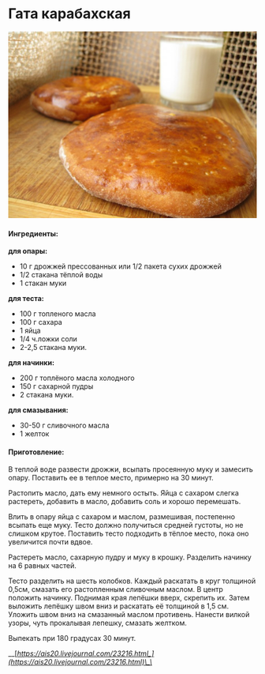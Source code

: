 # Гата карабахская

![](../../pics/23905_640.jpg)

#### Ингредиенты:

**для опары:**

* 10 г дрожжей прессованных или 1/2 пакета сухих дрожжей
* 1/2 стакана тёплой воды
* 1 стакан муки

**для теста:**

* 100 г топленого масла
* 100 г сахара 
* 1 яйца 
* 1/4 ч.ложки соли 
* 2-2,5 стакана муки. 

**для начинки:**

* 200 г топлёного масла холодного
* 150 г сахарной пудры 
* 2 стакана муки. 

**для смазывания:**

* 30-50 г сливочного масла 
* 1 желток

#### Приготовление:

В теплой воде развести дрожжи, всыпать просеянную муку и замесить опару. Поставить ее в теплое место, примерно на 30 минут.

Растопить масло, дать ему немного остыть. Яйца с сахаром слегка растереть, добавить в масло, добавить соль и хорошо перемешать.

Влить в опару яйца с сахаром и маслом, размешивая, постепенно всыпать еще муку. Тесто должно получиться средней густоты, но не слишком крутое. Поставить тесто подходить в тёплое место, пока оно увеличится почти вдвое.

Растереть масло, сахарную пудру и муку в крошку. Разделить начинку на 6 равных частей.

Тесто разделить на шесть колобков. Каждый раскатать в круг толщиной 0,5см, смазать его растопленным сливочным маслом. В центр положить начинку. Поднимая края лепёшки вверх, скрепить их. Затем выложить лепёшку швом вниз и раскатать её толщиной в 1,5 см. Уложить швом вниз на смазанный маслом противень. Нанести вилкой узоры, чуть прокалывая лепешку, смазать желтком.

Выпекать при 180 градусах 30 минут.

\_\_[_https://ais20.livejournal.com/23216.html_](https://ais20.livejournal.com/23216.html)\_\_

